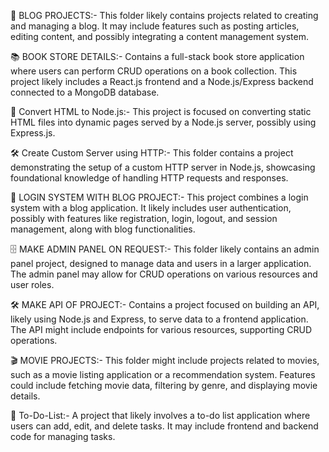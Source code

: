 📂 BLOG PROJECTS:- This folder likely contains projects related to creating and managing a blog. It may include features such as posting   articles, editing content, and possibly integrating a content management system.

📚 BOOK STORE DETAILS:- Contains a full-stack book store application where users can perform CRUD operations on a book collection. This project likely includes a React.js frontend and a Node.js/Express backend connected to a MongoDB database.

🔄 Convert HTML to Node.js:- This project is focused on converting static HTML files into dynamic pages served by a Node.js server, possibly using Express.js.

🛠️ Create Custom Server using HTTP:- This folder contains a project demonstrating the setup of a custom HTTP server in Node.js, showcasing foundational knowledge of handling HTTP requests and responses.

🔑 LOGIN SYSTEM WITH BLOG PROJECT:- This project combines a login system with a blog application. It likely includes user authentication, possibly with features like registration, login, logout, and session management, along with blog functionalities.

🗄️ MAKE ADMIN PANEL ON REQUEST:- This folder likely contains an admin panel project, designed to manage data and users in a larger application. The admin panel may allow for CRUD operations on various resources and user roles.

🛠️ MAKE API OF PROJECT:- Contains a project focused on building an API, likely using Node.js and Express, to serve data to a frontend application. The API might include endpoints for various resources, supporting CRUD operations.

🎬 MOVIE PROJECTS:- This folder might include projects related to movies, such as a movie listing application or a recommendation system. Features could include fetching movie data, filtering by genre, and displaying movie details.

📝 To-Do-List:- A project that likely involves a to-do list application where users can add, edit, and delete tasks. It may include frontend and backend code for managing tasks.